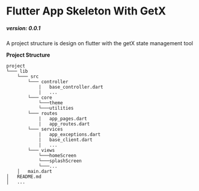 # Flutter App Skeleton With GetX

##### version: 0.0.1

A project structure is design on flutter with the getX state management tool

**Project Structure**

```
project
└─── lib
    └─── src
        └─── controller
            |   base_controller.dart
            |   ...
        └─── core
            └───theme
            └───utilities
        └─── routes
            |   app_pages.dart
            |   app_routes.dart
        └─── services
            |   app_exceptions.dart
            |   base_client.dart
            |   ...
        └─── views
            └───homeScreen
            └───splashScreen
            └───...
    │   main.dart
│   README.md
│   ...
```
